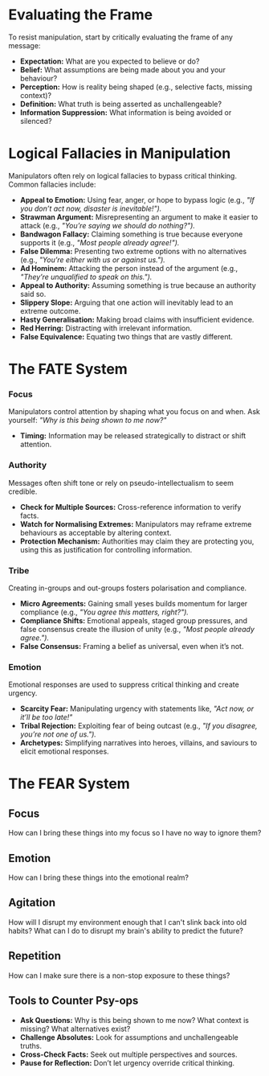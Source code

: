 # Evaluating the Frame
To resist manipulation, start by critically evaluating the frame of any message:
- **Expectation:** What are you expected to believe or do?
- **Belief:** What assumptions are being made about you and your behaviour?
- **Perception:** How is reality being shaped (e.g., selective facts, missing context)?
- **Definition:** What truth is being asserted as unchallengeable?
- **Information Suppression:** What information is being avoided or silenced?
# Logical Fallacies in Manipulation
Manipulators often rely on logical fallacies to bypass critical thinking. Common fallacies include:
- **Appeal to Emotion:** Using fear, anger, or hope to bypass logic (e.g., _"If you don’t act now, disaster is inevitable!")._
- **Strawman Argument:** Misrepresenting an argument to make it easier to attack (e.g., _"You’re saying we should do nothing?")._
- **Bandwagon Fallacy:** Claiming something is true because everyone supports it (e.g., _"Most people already agree!")._
- **False Dilemma:** Presenting two extreme options with no alternatives (e.g., _"You’re either with us or against us.")._
- **Ad Hominem:** Attacking the person instead of the argument (e.g., _"They’re unqualified to speak on this.")._
- **Appeal to Authority:** Assuming something is true because an authority said so.
- **Slippery Slope:** Arguing that one action will inevitably lead to an extreme outcome.
- **Hasty Generalisation:** Making broad claims with insufficient evidence.
- **Red Herring:** Distracting with irrelevant information.
- **False Equivalence:** Equating two things that are vastly different.
# The FATE System
### Focus
Manipulators control attention by shaping what you focus on and when. Ask yourself: _"Why is this being shown to me now?"_
- **Timing:** Information may be released strategically to distract or shift attention. 
### Authority
Messages often shift tone or rely on pseudo-intellectualism to seem credible.
- **Check for Multiple Sources:** Cross-reference information to verify facts.
- **Watch for Normalising Extremes:** Manipulators may reframe extreme behaviours as acceptable by altering context.
- **Protection Mechanism:** Authorities may claim they are protecting you, using this as justification for controlling information.
### Tribe
Creating in-groups and out-groups fosters polarisation and compliance.
- **Micro Agreements:** Gaining small yeses builds momentum for larger compliance (e.g., _"You agree this matters, right?")._
- **Compliance Shifts:** Emotional appeals, staged group pressures, and false consensus create the illusion of unity (e.g., _"Most people already agree.")._
- **False Consensus:** Framing a belief as universal, even when it’s not.
### Emotion
Emotional responses are used to suppress critical thinking and create urgency.
- **Scarcity Fear:** Manipulating urgency with statements like, _"Act now, or it’ll be too late!"_
- **Tribal Rejection:** Exploiting fear of being outcast (e.g., _"If you disagree, you’re not one of us.")._
- **Archetypes:** Simplifying narratives into heroes, villains, and saviours to elicit emotional responses.
# The FEAR System
## Focus
How can I bring these things into my focus so I have no way to ignore them?
## Emotion
How can I bring these things into the emotional realm?
## Agitation
How will I disrupt my environment enough that I can't slink back into old habits?
What can I do to disrupt my brain's ability to predict the future?
## Repetition
How can I make sure there is a non-stop exposure to these things?
## Tools to Counter Psy-ops
- **Ask Questions:** Why is this being shown to me now? What context is missing? What alternatives exist?
- **Challenge Absolutes:** Look for assumptions and unchallengeable truths.
- **Cross-Check Facts:** Seek out multiple perspectives and sources.
- **Pause for Reflection:** Don’t let urgency override critical thinking.